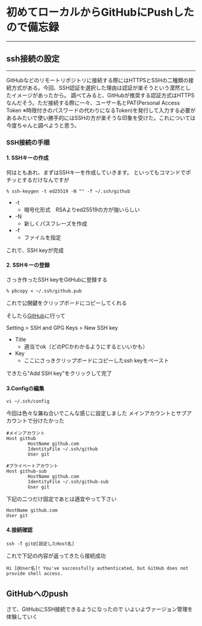 # 初めてローカルからGitHubにPushしたので備忘録
***
## ssh接続の設定
***
GitHubなどのリモートリポジトリに接続する際にはHTTPSとSSHの二種類の接続方式がある。今回、SSH認証を選択した理由は認証が楽そうという漠然としたイメージがあったから。 調べてみると、GitHubが推奨する認証方式はHTTPSなんだそう。ただ接続する際に一々、ユーザー名とPAT(Personal Access Token ※時限付きのパスワードの代わりになるToken)を発行して入力する必要があるみたいで使い勝手的にはSSHの方が楽そうな印象を受けた。これについては今度ちゃんと調べようと思う。

### SSH接続の手順

#### 1. SSHキーの作成
何はともあれ、まずはSSHキーを作成していきます。
といってもコマンドでポチッとするだけなんですが

```
% ssh-keygen -t ed25519 -N "" -f ~/.ssh/github
```
* -t
    * 暗号化形式　RSAよりed25519の方が強いらしい
* -N
    * 新しくパスフレーズを作成
* -f
    * ファイルを指定

これで、SSH keyが完成

#### 2. SSHキーの登録
さっき作ったSSH keyをGitHubに登録する

```
% pbcopy < ~/.ssh/github.pub
```
これで公開鍵をクリップボードにコピーしてくれる

そしたら[GitHub](https://github.com/settings/keys)に行って

Setting > SSH and GPG Keys > New SSH key

* Title
    * 適当でok（どのPCかわかるようにするといいかも）
* Key
    * ここにさっきクリップボードにコピーしたssh keyをペースト

できたら"Add SSH key"をクリックして完了

#### 3.Configの編集
```
vi ~/.ssh/config
```

今回は色々な兼ね合いでこんな感じに設定しました
メインアカウントとサブアカウントで分けたかった

```
#メインアカウント
Host github
        HostName github.com
        IdentityFile ~/.ssh/github
        User git

#プライベートアカウント
Host github-sub
        HostName github.com
        IdentityFile ~/.ssh/github-sub
        User git

```

下記の二つだけ固定であとは適宜やって下さい

```
HostName github.com
User git
```

#### 4.接続確認
```
ssh -T git@[設定したHost名]
```
これで下記の内容が返ってきたら接続成功
```
Hi [@User名]! You've successfully authenticated, but GitHub does not provide shell access.
```

## GitHubへのpush

さて、GitHubにSSH接続できるようになったので
いよいよヴァージョン管理を体験していく